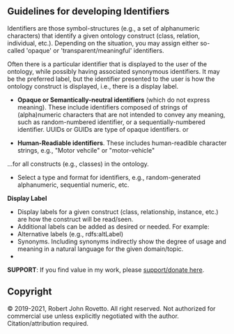 ## Guidelines for developing Identifiers

Identifiers are those symbol-structures (e.g., a set of alphanumeric characters) that identify a given ontology construct (class, relation, individual, etc.).
Depending on the situation, you may assign either so-called 'opaque' or 'transparent/meaningful' identifiers.

Often there is a particular identifier that is displayed to the user of the ontology, while possibly having associated synonymous identifiers. It may be the preferred label, but the identifier presented to the user is how the ontology construct is displayed, i.e., there is a display label. 


- **Opaque or Semantically-neutral identifiers** (which do not express meaning). These include identifiers composed of strings of (alpha)numeric characters that are not intended to convey any meaning, such as random-numbered identifier, or a sequentially-numbered identifier. UUIDs or GUIDs are type of opaque identifiers.
or

- **Human-Readiable identifiers**. These includes human-readible character strings, e.g., "Motor vehcile" or "motor-vehicle"

...for all constructs (e.g., classes) in the ontology.

- Select a type and format for identifiers, e.g., random-generated alphanumeric, sequential numeric, etc.

**Display Label**
- Display labels for a given construct (class, relationship, instance, etc.) are how the construct will be read/seen. 
- Additional labels can be added as desired or needed. For example:
-   Alternative labels (e.g., rdfs:altLabel)
-   Synonyms. Including synonyms indirectly show the degree of usage and meaning in a natural language for the given domain/topic. 
-   

**SUPPORT**: If you find value in my work, please [support/donate here](https://gogetfunding.com/knowledge-organization-services-ontology-terminology-metadata-concept-analysis/).

## Copyright
© 2019-2021, Robert John Rovetto. All right reserved.
Not authorized for commercial use unless explicitly negotiated with the author. Citation/attribution required.
